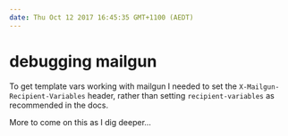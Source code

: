 ```yaml
---
date: Thu Oct 12 2017 16:45:35 GMT+1100 (AEDT)
---
```


# debugging mailgun

To get template vars working with mailgun I needed to set the `X-Mailgun-Recipient-Variables` header, rather than setting `recipient-variables` as recommended in the docs.

More to come on this as I dig deeper...
